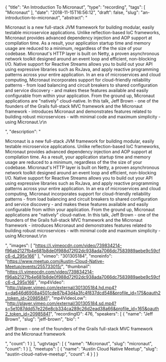{
  "title": "An Introduction To Micronaut",
  "type": "recording",
  "tags": [
    "Micronaut"
  ],
  "date": "2018-11-15T16:56:12",
  "draft": false,
  "slug": "an-introduction-to-micronaut",
  "abstract": "<p>Micronaut is a new full-stack JVM framework for building modular, easily testable microservice applications. Unlike reflection-based IoC frameworks, Micronaut provides advanced dependency injection and AOP support at compilation time. As a result, your application startup time and memory usage are reduced to a minimum, regardless of the the size of your codebase. Micronaut's HTTP layer is built on Netty, a proven asynchronous network toolkit designed around an event loop and efficient, non-blocking I/O. Native support for Reactive Streams allows you to build out your API using expressive libraries such as RxJava, and apply reactive programming patterns across your entire application. In an era of microservices and cloud computing, Micronaut incorporates support for cloud-friendly reliability patterns - from load balancing and circuit breakers to shared configuration and service discovery - and makes these features available and easily configurable from within your application. From the ground up, Micronaut applications are \"natively\" cloud-native. In this talk, Jeff Brown - one of the founders of the Grails full-stack MVC framework and the Micronaut framework - introduces Micronaut and demonstrates features related to building robust microservices - with minimal code and maximum simplicity - using Micronaut.\r\n</p>",
  "description": "<p>Micronaut is a new full-stack JVM framework for building modular, easily testable microservice applications. Unlike reflection-based IoC frameworks, Micronaut provides advanced dependency injection and AOP support at compilation time. As a result, your application startup time and memory usage are reduced to a minimum, regardless of the the size of your codebase. Micronaut's HTTP layer is built on Netty, a proven asynchronous network toolkit designed around an event loop and efficient, non-blocking I/O. Native support for Reactive Streams allows you to build out your API using expressive libraries such as RxJava, and apply reactive programming patterns across your entire application. In an era of microservices and cloud computing, Micronaut incorporates support for cloud-friendly reliability patterns - from load balancing and circuit breakers to shared configuration and service discovery - and makes these features available and easily configurable from within your application. From the ground up, Micronaut applications are \"natively\" cloud-native. In this talk, Jeff Brown - one of the founders of the Grails full-stack MVC framework and the Micronaut framework - introduces Micronaut and demonstrates features related to building robust microservices - with minimal code and maximum simplicity - using Micronaut.\r\n</p>",
  "images": [
    "https://i.vimeocdn.com/video/739834214-f96ab2127fb4e681b8de0f988d72f02dc938ada7066dc7583989aebe9c59cfc6-d_295x166"
  ],
  "vimeo": "301305184",
  "moreinfo": "https://www.meetup.com/Austin-Cloud-Native-Meetup/events/255733015/",
  "thumbnail": "https://i.vimeocdn.com/video/739834214-f96ab2127fb4e681b8de0f988d72f02dc938ada7066dc7583989aebe9c59cfc6-d_295x166",
  "mp4Video": "http://player.vimeo.com/external/301305184.hd.mp4?s=da646d6908a4501cde87b43d4a3fc4f837dcd548&profile_id=175&oauth2_token_id=20985841",
  "mp4VideoLow": "http://player.vimeo.com/external/301305184.sd.mp4?s=5e1087ddd57e226e8cb334ca289c26d2ead38a66&profile_id=165&oauth2_token_id=20985841",
  "recordingID": 476,
  "speakers": [
    {
      "name": "Jeff Brown",
      "slug": "jeff-brown",
      "bio": "<p>Jeff Brown - one of the founders of the Grails full-stack MVC framework and the Micronaut framework</p>",
      "count": 1
    }
  ],
  "ugtvtags": [
    {
      "name": "Micronaut",
      "slug": "micronaut",
      "count": 1
    }
  ],
  "meetups": [
    {
      "name": "Austin Cloud Native Meetup",
      "slug": "austin-cloud-native-meetup",
      "count": 4
    }
  ]
}
